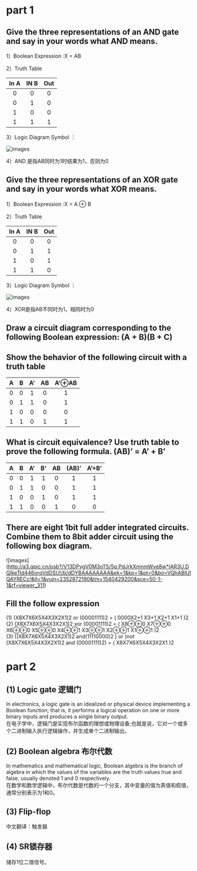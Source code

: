 # part 1
##  Give the three representations of an AND gate and say in your words what AND means. 

1）Boolean Expression :X = AB     

2）Truth Table  

| In A | IN B | Out |
|:-:|:-:|:-:|
| 0 | 0 | 0 |
| 0 | 1 | 0 |
| 1 | 0 | 0 |
| 1 | 1 | 1 |

3）Logic Diagram Symbol ：    

![images](https://pic002.cnblogs.com/images/2012/27325/2012112714105721.png)  

4）AND 是指AB同时为1时结果为1，否则为0  

## Give the three representations of an XOR gate and say in your words what XOR means. 

1）Boolean Expression :X = A ⊕ B     

2）Truth Table    

| In A | IN B | Out |
|:-:|:-:|:-:|
| 0 | 0 | 0 |
| 0 | 1 | 1 |
| 1 | 0 | 1 |
| 1 | 1 | 0 |  

3）Logic Diagram Symbol ：   

![images](https://pic002.cnblogs.com/images/2012/27325/2012112714321739.png)  

4）XOR是指AB不同时为1，相同时为0  

## Draw a circuit diagram corresponding to the following Boolean expression: (A + B)(B + C) 

##  Show the behavior of the following circuit with a truth table
  
| A | B | A’ | AB | A’⊕AB |
|:-:|:-:|:-:|:-:|:-:|
| 0 | 0 | 1 | 0 | 1 |
| 0 | 1 | 1 | 0 | 1 |
| 1 | 0 | 0 | 0 | 0 |
| 1 | 1 | 0 | 1 | 1 | 

## What is circuit equivalence? Use truth table to prove the following formula. (AB)’ = A’ + B’
  
| A | B | A’ | B’ | AB | (AB)’ | A’+B’ |
|:-:|:-:|:-:|:-:|:-:|:-:|:-:|
| 0 | 0 | 1 | 1 | 0 | 1 | 1 |
| 0 | 1 | 1 | 0 | 0 | 1 | 1 |
| 1 | 0 | 0 | 1 | 0 | 1 | 1 |
| 1 | 1 | 0 | 0 | 1 | 0 | 0 |

## There are eight 1bit full adder integrated circuits. Combine them to 8bit adder circuit using the following box diagram.
  
 ![images] (http://a3.qpic.cn/psb?/V13DPvgV0M3oT5/5q.PdJrkXmnmWye8w*iAR3U.DQIkeTtd446orqVdDSU!/b/dDYBAAAAAAAA&ek=1&kp=1&pt=0&bo=VQhABlUIQAYRECc!&tl=1&vuin=2352872190&tm=1540429200&sce=50-1-1&rf=viewer_311)

## Fill the follow expression

(1)  (X8X7X6X5X4X3X2X1)2 or (00001111)2 = ( 0000X2+1 X3+1 X2+1 X1+1 )2   
(2)  (X8X7X6X5X4X3X2X1)2 xor (00001111)2 = ( X8⊕⊕0  X7⊕⊕0 X6⊕⊕0 X5⊕⊕0 X4⊕⊕1 X3⊕⊕1 X2⊕⊕1 X1⊕⊕1 )2   
(3)  ((X8X7X6X5X4X3X2X1)2 and(11110000)2 ) or  (not (X8X7X6X5X4X3X2X1)2 and (00001111)2)  =  ( X8X7X6X5X4X3X2X1 )2
 
# part 2
## (1) Logic gate 逻辑门

In electronics, a logic gate is an idealized or physical device implementing a Boolean function; that is, it performs a logical operation on one or more binary inputs and produces a single binary output.  
在电子学中，逻辑门是实现布尔函数的理想或物理设备;也就是说，它对一个或多个二进制输入执行逻辑操作，并生成单个二进制输出。  

## (2) Boolean algebra 布尔代数

In mathematics and mathematical logic, Boolean algebra is the branch of algebra in which the values of the variables are the truth values true and false, usually denoted 1 and 0 respectively.   
在数学和数学逻辑中，布尔代数是代数的一个分支，其中变量的值为真值和假值，通常分别表示为1和0。  

## (3) Flip-flop

中文翻译：触发器  

## (4) SR锁存器

储存1位二值信号。  


